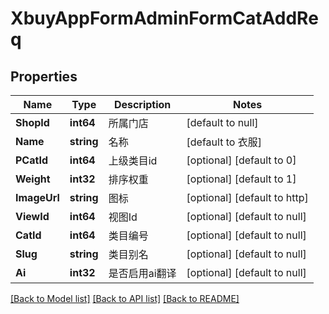 # XbuyAppFormAdminFormCatAddReq

## Properties
Name | Type | Description | Notes
------------ | ------------- | ------------- | -------------
**ShopId** | **int64** | 所属门店 | [default to null]
**Name** | **string** | 名称 | [default to 衣服]
**PCatId** | **int64** | 上级类目id | [optional] [default to 0]
**Weight** | **int32** | 排序权重 | [optional] [default to 1]
**ImageUrl** | **string** | 图标 | [optional] [default to http]
**ViewId** | **int64** | 视图Id | [optional] [default to null]
**CatId** | **int64** | 类目编号 | [optional] [default to null]
**Slug** | **string** | 类目别名 | [optional] [default to null]
**Ai** | **int32** | 是否启用ai翻译 | [optional] [default to null]

[[Back to Model list]](../README.md#documentation-for-models) [[Back to API list]](../README.md#documentation-for-api-endpoints) [[Back to README]](../README.md)


